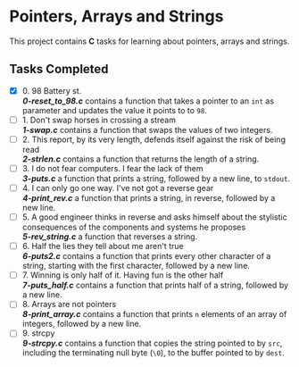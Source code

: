 # Pointers, Arrays and Strings

This project contains __C__ tasks for learning about pointers, arrays and strings.

## Tasks Completed

+ [x] 0\. 98 Battery st.<br/>_**0-reset_to_98.c**_ contains a function that takes a pointer to an `int` as parameter and updates the value it points to to `98`.
+ [ ] 1\. Don't swap horses in crossing a stream<br/>_**1-swap.c**_ contains a function that swaps the values of two integers.
+ [ ] 2\. This report, by its very length, defends itself against the risk of being read<br/>_**2-strlen.c**_ contains a function that returns the length of a string.
+ [ ] 3\. I do not fear computers. I fear the lack of them<br/>_**3-puts.c**_ a function that prints a string, followed by a new line, to `stdout`.
+ [ ] 4\. I can only go one way. I've not got a reverse gear<br/>_**4-print_rev.c**_ a function that prints a string, in reverse, followed by a new line.
+ [ ] 5\. A good engineer thinks in reverse and asks himself about the stylistic consequences of the components and systems he proposes<br/>_**5-rev_string.c**_ a function that reverses a string.
+ [ ] 6\. Half the lies they tell about me aren't true<br/>_**6-puts2.c**_ contains a function that prints every other character of a string, starting with the first character, followed by a new line.
+ [ ] 7\. Winning is only half of it. Having fun is the other half<br/>_**7-puts_half.c**_ contains a function that prints half of a string, followed by a new line.
+ [ ] 8\. Arrays are not pointers<br/>_**8-print_array.c**_ contains a function that prints `n` elements of an array of integers, followed by a new line.
+ [ ] 9\. strcpy<br/>_**9-strcpy.c**_ contains a function that copies the string pointed to by `src`, including the terminating null byte (`\0`), to the buffer pointed to by `dest`.
